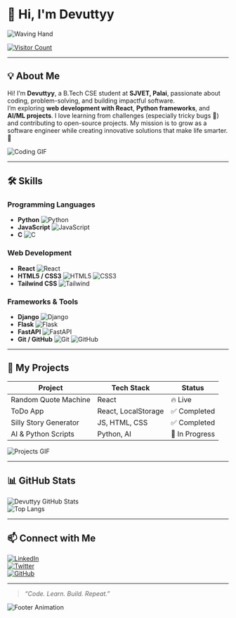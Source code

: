 # 👋 Hi, I'm Devuttyy

![Waving Hand](https://media.giphy.com/media/hvRJCLFzcasrR4ia7z/giphy.gif)

[![Visitor Count](https://profile-counter.glitch.me/yourusername/count.svg)](https://github.com/yourusername)

---

## 💡 About Me

Hi! I’m **Devuttyy**, a B.Tech CSE student at **SJVET, Palai**, passionate about coding, problem-solving, and building impactful software.  
I’m exploring **web development with React**, **Python frameworks**, and **AI/ML projects**. I love learning from challenges (especially tricky bugs 🐞) and contributing to open-source projects. My mission is to grow as a software engineer while creating innovative solutions that make life smarter. 🚀

![Coding GIF](https://media.giphy.com/media/13HgwGsXF0aiGY/giphy.gif)

---

## 🛠️ Skills

### Programming Languages
- **Python** ![Python](https://img.shields.io/badge/Python-3776AB?style=for-the-badge&logo=python&logoColor=white)  
- **JavaScript** ![JavaScript](https://img.shields.io/badge/JavaScript-F7DF1E?style=for-the-badge&logo=javascript&logoColor=black)  
- **C** ![C](https://img.shields.io/badge/C-A8B9CC?style=for-the-badge&logo=c&logoColor=white)  

### Web Development
- **React** ![React](https://img.shields.io/badge/React-20232A?style=for-the-badge&logo=react&logoColor=61DAFB)  
- **HTML5 / CSS3** ![HTML5](https://img.shields.io/badge/HTML5-E34F26?style=for-the-badge&logo=html5&logoColor=white) ![CSS3](https://img.shields.io/badge/CSS3-1572B6?style=for-the-badge&logo=css3&logoColor=white)  
- **Tailwind CSS** ![Tailwind](https://img.shields.io/badge/TailwindCSS-06B6D4?style=for-the-badge&logo=tailwind-css&logoColor=white)  

### Frameworks & Tools
- **Django** ![Django](https://img.shields.io/badge/Django-092E20?style=for-the-badge&logo=django&logoColor=white)  
- **Flask** ![Flask](https://img.shields.io/badge/Flask-000000?style=for-the-badge&logo=flask&logoColor=white)  
- **FastAPI** ![FastAPI](https://img.shields.io/badge/FastAPI-009688?style=for-the-badge&logo=fastapi&logoColor=white)  
- **Git / GitHub** ![Git](https://img.shields.io/badge/Git-F05032?style=for-the-badge&logo=git&logoColor=white) ![GitHub](https://img.shields.io/badge/GitHub-181717?style=for-the-badge&logo=github&logoColor=white)  

---

## 🚀 My Projects

| Project | Tech Stack | Status |
|---------|------------|--------|
| Random Quote Machine | React | 🔥 Live |
| ToDo App | React, LocalStorage | ✅ Completed |
| Silly Story Generator | JS, HTML, CSS | ✅ Completed |
| AI & Python Scripts | Python, AI | 🚧 In Progress |

![Projects GIF](https://media.giphy.com/media/3ohc0V8kUhKXfMch9W/giphy.gif)

---

## 📊 GitHub Stats

![Devuttyy GitHub Stats](https://github-readme-stats.vercel.app/api?username=yourusername&show_icons=true&theme=radical&count_private=true)  
![Top Langs](https://github-readme-stats.vercel.app/api/top-langs/?username=yourusername&layout=compact&theme=radical)

---

## 📫 Connect with Me

[![LinkedIn](https://img.shields.io/badge/LinkedIn-Devuttyy-blue?style=for-the-badge&logo=linkedin)](https://www.linkedin.com/in/yourlinkedin)  
[![Twitter](https://img.shields.io/badge/Twitter-@yourhandle-1DA1F2?style=for-the-badge&logo=twitter)](https://twitter.com/yourhandle)  
[![GitHub](https://img.shields.io/badge/GitHub-Devuttyy-black?style=for-the-badge&logo=github)](https://github.com/yourusername)  

---

> *“Code. Learn. Build. Repeat.”*

![Footer Animation](https://media.giphy.com/media/l0MYt5jPR6QX5pnqM/giphy.gif)
